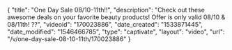 {
    "title": "One Day Sale 08\/10-11th!!",
    "description": "Check out these awesome deals on your favorite beauty products! Offer is only valid 08\/10 & 08\/11th! ??",
    "videoid": "170023886",
    "date_created": "1533871445",
    "date_modified": "1546466785",
    "type": "captivate",
    "layout": "video",
    "url": "\/v\/one-day-sale-08-10-11th\/170023886"
}